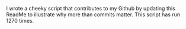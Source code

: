 I wrote a cheeky script that contributes to my Github by updating this ReadMe to illustrate why more than commits matter. This script has run 1270 times.